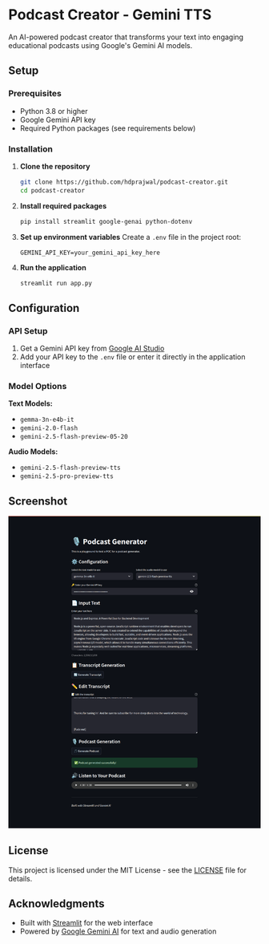 # Podcast Creator - Gemini TTS

An AI-powered podcast creator that transforms your text into engaging educational podcasts using Google's Gemini AI models.

## Setup

### Prerequisites

- Python 3.8 or higher
- Google Gemini API key
- Required Python packages (see requirements below)

### Installation

1. **Clone the repository**

   ```bash
   git clone https://github.com/hdprajwal/podcast-creator.git
   cd podcast-creator
   ```

2. **Install required packages**

   ```bash
   pip install streamlit google-genai python-dotenv
   ```

3. **Set up environment variables**
   Create a `.env` file in the project root:

   ```env
   GEMINI_API_KEY=your_gemini_api_key_here
   ```

4. **Run the application**

   ```bash
   streamlit run app.py

   ```

## Configuration

### API Setup

1. Get a Gemini API key from [Google AI Studio](https://aistudio.google.com/)
2. Add your API key to the `.env` file or enter it directly in the application interface

### Model Options

**Text Models:**

- `gemma-3n-e4b-it`
- `gemini-2.0-flash`
- `gemini-2.5-flash-preview-05-20`

**Audio Models:**

- `gemini-2.5-flash-preview-tts`
- `gemini-2.5-pro-preview-tts`

## Screenshot

![Podcast Generator Screenshot](img/screenshot.png)

## License

This project is licensed under the MIT License - see the [LICENSE](LICENSE) file for details.

## Acknowledgments

- Built with [Streamlit](https://streamlit.io/) for the web interface
- Powered by [Google Gemini AI](https://deepmind.google/technologies/gemini/) for text and audio generation
